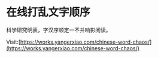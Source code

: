 # 在线打乱文字顺序

科学研究明表，字汉序顺定一不并响影阅读。

Visit:[https://works.yangerxiao.com/chinese-word-chaos/](https://works.yangerxiao.com/chinese-word-chaos/)
